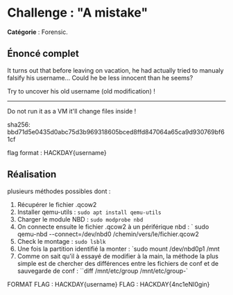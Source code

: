 # **Challenge : "A mistake"** 

**Catégorie** : Forensic. 
## **Énoncé complet** 

It turns out that before leaving on vacation, he had actually tried to manualy falsify his username... Could he be less innocent than he seems?

Try to uncover his old username (old modification) !

-----------------------

Do not run it as a VM it'll change files inside !

sha256: bbd71d5e0435d0abc75d3b969318605bced8ffd847064a65ca9d930769bf61cf

flag format : HACKDAY{username}
## Réalisation 

plusieurs méthodes possibles dont :

1. Récupérer le fichier .qcow2 
2. Installer qemu-utils : `sudo apt install qemu-utils` 
3. Charger le module NBD : `sudo modprobe nbd` 
4. On connecte ensuite le fichier .qcow2 à un périférique nbd : ` sudo qemu-nbd --connect=/dev/nbd0 /chemin/vers/le/fichier.qcow2 
5. Check le montage : `sudo lsblk` 
6. Une fois la partition identifié la monter : `sudo mount /dev/nbd0p1 /mnt 
7. Comme on sait qu'il à essayé de modifier à la main, la méthode la plus simple est de chercher des différences entre les fichiers de conf et de sauvegarde de conf : ``diff /mnt/etc/group /mnt/etc/group-` 

FORMAT FLAG : HACKDAY{username}
FLAG : HACKDAY{4nc1eNI0gin}